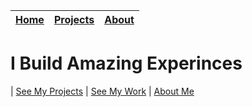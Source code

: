 [Home](/) | [Projects](/projects) | [About](/about)
|:--:|:--:|:--:|

# I Build Amazing Experinces
|  [See My Projects](/projects) |  [See My Work](/work) | [About Me](/about)



